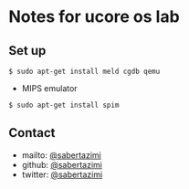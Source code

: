 # Notes for ucore os lab

## Set up

```shell
$ sudo apt-get install meld cgdb qemu
```

-   MIPS emulator

```shell
$ sudo apt-get install spim
```

## Contact

-   mailto: [@sabertazimi](sabertazimi@gmail.com)
-   github: [@sabertazimi](https://github.com/sabertazimi)
-   twitter: [@sabertazimi](https://twitter/sabertazimi)
